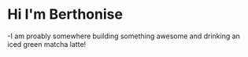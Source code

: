 # Hi I'm Berthonise

-I am proably somewhere building something awesome and drinking an iced green matcha latte!

                                           
